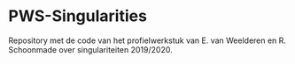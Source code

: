 # PWS-Singularities
Repository met de code van het profielwerkstuk van E. van Weelderen en R. Schoonmade over singulariteiten 2019/2020.

